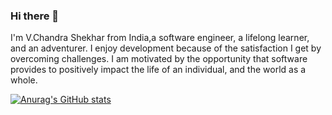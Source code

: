 ### Hi there 👋

I'm V.Chandra Shekhar from India,a software engineer, a lifelong learner, and an adventurer. I enjoy development because of the satisfaction I get by overcoming challenges. I am motivated by the opportunity that software provides to positively impact the life of an individual, and the world as a whole.

[![Anurag's GitHub stats](https://github-readme-stats.vercel.app/api?username=vcs200831)](https://github.com/anuraghazra/github-readme-stats)
